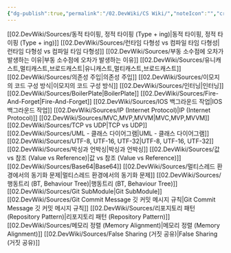 ```yaml
---
{"dg-publish":true,"permalink":"/02.DevWiki/CS Wiki/","noteIcon":"","created":"2024-12-21T18:04:35.000+09:00","updated":"2025-08-04T14:28:36.486+09:00"}
---
```


[[02.DevWiki/Sources/동적 타이핑, 정적 타이핑 (Type + ing)\|동적 타이핑, 정적 타이핑 (Type + ing)]]
[[02.DevWiki/Sources/런타임 다형성 vs 컴파일 타임 다형성\|런타임 다형성 vs 컴파일 타임 다형성]]
[[02.DevWiki/Sources/부동 소수점에 오차가 발생하는 이유\|부동 소수점에 오차가 발생하는 이유]]
[[02.DevWiki/Sources/유니캐스트,멀티캐스트,브로드캐스트\|유니캐스트,멀티캐스트,브로드캐스트]]
[[02.DevWiki/Sources/의존성 주입\|의존성 주입]]
[[02.DevWiki/Sources/이모지의 코드 구성 방식\|이모지의 코드 구성 방식]]
[[02.DevWiki/Sources/인터닝\|인터닝]]
[[02.DevWiki/Sources/BoilerPlate\|BoilerPlate]]
[[02.DevWiki/Sources/Fire-And-Forget\|Fire-And-Forget]]
[[02.DevWiki/Sources/IOS 백그라운드 작업\|IOS 백그라운드 작업]]
[[02.DevWiki/Sources/IP (Internet Protocol)\|IP (Internet Protocol)]]
[[02.DevWiki/Sources/MVC,MVP,MVVM\|MVC,MVP,MVVM]]
[[02.DevWiki/Sources/TCP vs UDP\|TCP vs UDP]]
[[02.DevWiki/Sources/UML - 클래스 다이어그램\|UML - 클래스 다이어그램]]
[[02.DevWiki/Sources/UTF-8, UTF-16, UTF-32\|UTF-8, UTF-16, UTF-32]]
[[02.DevWiki/Sources/박싱과 언박싱\|박싱과 언박싱]]
[[02.DevWiki/Sources/값 vs 참조 (Value vs Reference)\|값 vs 참조 (Value vs Reference)]]
[[02.DevWiki/Sources/Base64\|Base64]]
[[02.DevWiki/Sources/멀티스레드 환경에서의 동기화 문제\|멀티스레드 환경에서의 동기화 문제]]
[[02.DevWiki/Sources/행동트리 (BT, Behaviour Tree)\|행동트리 (BT, Behaviour Tree)]]
[[02.DevWiki/Sources/Git SubModule\|Git SubModule]]
[[02.DevWiki/Sources/Git Commit Message 깃 커밋 메시지 규칙\|Git Commit Message 깃 커밋 메시지 규칙]]
[[02.DevWiki/Sources/리포지토리 패턴 (Repository Pattern)\|리포지토리 패턴 (Repository Pattern)]]
[[02.DevWiki/Sources/메모리 정렬 (Memory Alignment)\|메모리 정렬 (Memory Alignment)]]
[[02.DevWiki/Sources/False Sharing (거짓 공유)\|False Sharing (거짓 공유)]]